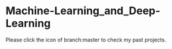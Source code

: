 # Machine-Learning_and_Deep-Learning
Please click the icon of branch:master to check my past projects. 



